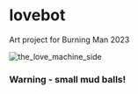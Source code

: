 # lovebot
Art project for Burning Man 2023

![the_love_machine_side](https://github.com/XinyuTian/lovebot/assets/7096758/2dfd9906-2367-4cc8-89e6-74e0b083f06c)

### Warning - small mud balls!
